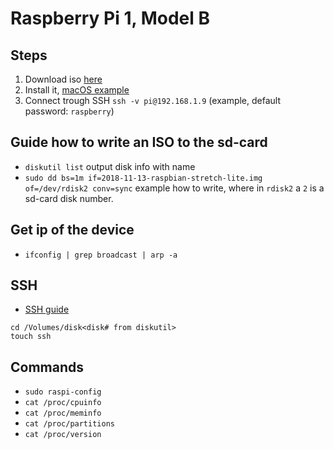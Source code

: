 # Raspberry Pi 1, Model B

## Steps

1. Download iso [here](https://www.raspberrypi.org/downloads/raspbian/)
2. Install it, [macOS example](https://www.raspberrypi.org/documentation/installation/installing-images/mac.md)
3. Connect trough SSH `ssh -v pi@192.168.1.9` (example, default password: `raspberry`)

## Guide how to write an ISO to the sd-card

- `diskutil list` output disk info with name
- `sudo dd bs=1m if=2018-11-13-raspbian-stretch-lite.img of=/dev/rdisk2 conv=sync` example how to write, where in `rdisk2` a `2` is a sd-card disk number.

## Get ip of the device

- `ifconfig | grep broadcast | arp -a`

## SSH

- [SSH guide](https://www.raspberrypi.org/documentation/remote-access/ssh/)

```shell
cd /Volumes/disk<disk# from diskutil>
touch ssh
```

## Commands

- `sudo raspi-config`
- `cat /proc/cpuinfo`
- `cat /proc/meminfo`
- `cat /proc/partitions`
- `cat /proc/version`
